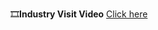 🎞️**Industry Visit Video**
[Click here](https://drive.google.com/file/d/171Yv5wtxNxPr35evFQoCDe6rvCEHzwLu/view "Click here")
